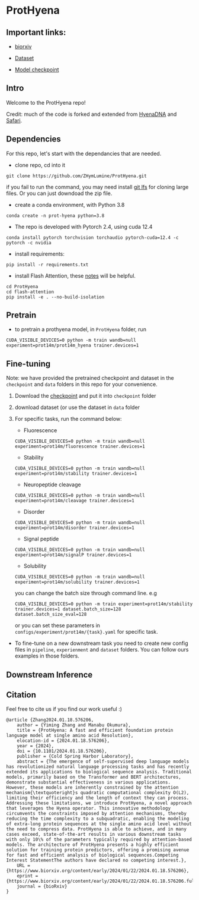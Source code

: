 # ProtHyena

## Important links:

- [biorxiv](https://www.biorxiv.org/content/10.1101/2024.01.18.576206v1)

- [Dataset](https://drive.google.com/drive/folders/1oNBFGQw3F9aoOYOQSB71PS1sfhhgwyzm?usp=sharing)
- [Model checkpoint](https://drive.google.com/file/d/1s89PV6sNCxSEq5Qztwqs-5XUxrngbc-z/view?usp=sharing)

## Intro

Welcome to the ProtHyena repo!

Credit: much of the code is forked and extended from [HyenaDNA](https://github.com/HazyResearch/hyena-dna) and [Safari](https://github.com/HazyResearch/safari).

## Dependencies

<a name="dependencies"></a>

For this repo, let's start with the dependancies that are needed.

- clone repo, cd into it

```
git clone https://github.com/ZHymLumine/ProtHyena.git
```

if you fail to run the command, you may need install [git lfs](https://git-lfs.com/) for cloning large files. Or you can just downdoad the zip file.

- create a conda environment, with Python 3.8

```
conda create -n prot-hyena python=3.8
```

- The repo is developed with Pytorch 2.4, using cuda 12.4

```
conda install pytorch torchvision torchaudio pytorch-cuda=12.4 -c pytorch -c nvidia
```

- install requirements:

```
pip install -r requirements.txt
```

- install Flash Attention, these [notes](https://github.com/HazyResearch/safari#getting-started) will be helpful.

```
cd ProtHyena
cd flash-attention
pip install -e . --no-build-isolation
```

## Pretrain

- to pretrain a prothyena model, in `ProtHyena` folder, run

```
CUDA_VISIBLE_DEVICES=0 python -m train wandb=null experiment=prot14m/prot14m_hyena trainer.devices=1
```

## Fine-tuning

Note: we have provided the pretrained checkpoint and dataset in the `checkpoint` and `data` folders in this repo for your convenience.

1. Download the [checkpoint](https://drive.google.com/file/d/1s89PV6sNCxSEq5Qztwqs-5XUxrngbc-z/view?usp=sharing) and put it into `checkpoint` folder
2. download dataset (or use the dataset in `data` folder

3. For specific tasks, run the command below:

   - Fluorescence

   ```
   CUDA_VISIBLE_DEVICES=0 python -m train wandb=null experiment=prot14m/fluorescence trainer.devices=1
   ```

   - Stability

   ```
   CUDA_VISIBLE_DEVICES=0 python -m train wandb=null experiment=prot14m/stability trainer.devices=1
   ```

   - Neuropeptide cleavage

   ```
   CUDA_VISIBLE_DEVICES=0 python -m train wandb=null experiment=prot14m/cleavage trainer.devices=1
   ```

   - Disorder

   ```
   CUDA_VISIBLE_DEVICES=0 python -m train wandb=null experiment=prot14m/disorder trainer.devices=1
   ```

   - Signal peptide

   ```
   CUDA_VISIBLE_DEVICES=0 python -m train wandb=null experiment=prot14m/signalP trainer.devices=1
   ```

   - Solubility

   ```
   CUDA_VISIBLE_DEVICES=0 python -m train wandb=null experiment=prot14m/solubility trainer.devices=1
   ```

   you can change the batch size through command line.
   e.g

   ```
   CUDA_VISIBLE_DEVICES=0 python -m train experiment=prot14m/stability trainer.devices=1 dataset.batch_size=128 dataset.batch_size_eval=128
   ```

   or you can set these parameters in `configs/experiment/prot14m/{task}.yaml` for specific task.

- To fine-tune on a new downstream task
  you need to create new config files in `pipeline`, `experienment` and `dataset` folders. You can follow ours examples in those folders.

## Downstream Inference

## Citation

Feel free to cite us if you find our work useful :)

```
@article {Zhang2024.01.18.576206,
	author = {Yiming Zhang and Manabu Okumura},
	title = {ProtHyena: A fast and efficient foundation protein language model at single amino acid Resolution},
	elocation-id = {2024.01.18.576206},
	year = {2024},
	doi = {10.1101/2024.01.18.576206},
	publisher = {Cold Spring Harbor Laboratory},
	abstract = {The emergence of self-supervised deep language models has revolutionized natural language processing tasks and has recently extended its applications to biological sequence analysis. Traditional models, primarily based on the Transformer and BERT architectures, demonstrate substantial effectiveness in various applications. However, these models are inherently constrained by the attention mechanism{\textquoteright}s quadratic computational complexity O(L2), limiting their efficiency and the length of context they can process. Addressing these limitations, we introduce ProtHyena, a novel approach that leverages the Hyena operator. This innovative methodology circumvents the constraints imposed by attention mechanisms, thereby reducing the time complexity to a subquadratic, enabling the modeling of extra-long protein sequences at the single amino acid level without the need to compress data. ProtHyena is able to achieve, and in many cases exceed, state-of-the-art results in various downstream tasks with only 10\% of the parameters typically required by attention-based models. The architecture of ProtHyena presents a highly efficient solution for training protein predictors, offering a promising avenue for fast and efficient analysis of biological sequences.Competing Interest StatementThe authors have declared no competing interest.},
	URL = {https://www.biorxiv.org/content/early/2024/01/22/2024.01.18.576206},
	eprint = {https://www.biorxiv.org/content/early/2024/01/22/2024.01.18.576206.full.pdf},
	journal = {bioRxiv}
}

```
